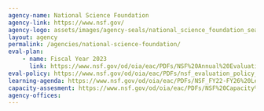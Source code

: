 ```yaml
---
agency-name: National Science Foundation
agency-link: https://www.nsf.gov/
agency-logo: assets/images/agency-seals/national_science_foundation_seal.png
layout: agency
permalink: /agencies/national-science-foundation/ 
eval-plan:
    - name: Fiscal Year 2023
      link: https://www.nsf.gov/od/oia/eac/PDFs/NSF%20Annual%20Evaluation%20Plan%20FY2023%20Final.pdf
eval-policy: https://www.nsf.gov/od/oia/eac/PDFs/nsf_evaluation_policy_september_2020.pdf
learning-agenda: https://www.nsf.gov/od/oia/eac/PDFs/NSF_FY22-FY26%20Learning%20Agenda%20Final.pdf
capacity-assesment: https://www.nsf.gov/od/oia/eac/PDFs/NSF%20Capacity%20Assessment%20Report%20Final%20March%202022.pdf
agency-offices:
---
```

